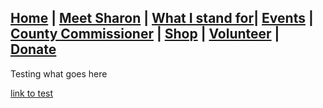 ## [Home](./ReadMe.md) | [Meet Sharon](./MeetSharon.md) | [What I stand for](./MyVision.md)| [Events](./Events.md) | [County Commissioner](./CountyCommissioner.md) | [Shop](./Shop.md) | [Volunteer](./Volunteer.md) | [Donate](./Donate.md) 


Testing what goes here

[link to test](./test.md)
